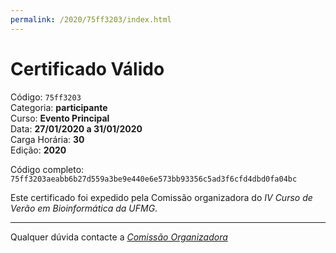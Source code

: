```yaml
---
permalink: /2020/75ff3203/index.html
---
```


# Certificado Válido

Código: `75ff3203`<br>
Categoria: **participante**<br>
Curso: **Evento Principal**<br>
Data: **27/01/2020 a 31/01/2020**<br>
Carga Horária: **30**<br>
Edição: **2020**<br>


Código completo: `75ff3203aeabb6b27d559a3be9e440e6e573bb93356c5ad3f6cfd4dbd0fa04bc`


Este certificado foi expedido pela Comissão organizadora do *IV Curso de Verão em Bioinformática da UFMG*.

----

Qualquer dúvida contacte a [_Comissão Organizadora_](<mailto:cursobioinfoufmg@gmail.com$subject=[Certificados]>)

